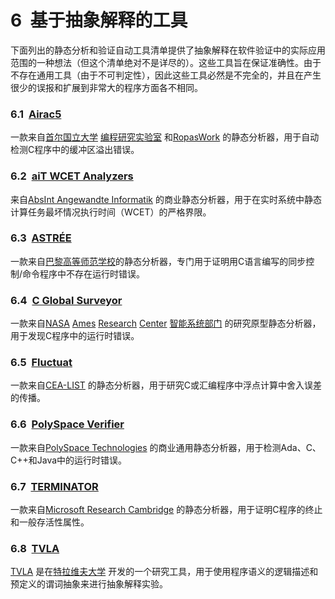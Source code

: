# 6  基于抽象解释的工具

下面列出的静态分析和验证自动工具清单提供了抽象解释在软件验证中的实际应用范围的一种想法（但这个清单绝对不是详尽的）。这些工具旨在保证准确性。由于不存在通用工具（由于不可判定性），因此这些工具必然是不完全的，并且在产生很少的误报和扩展到非常大的程序方面各不相同。

### 6.1  [Airac5](http://ropas.snu.ac.kr/airac5/)

一款来自[首尔国立大学](http://www.useoul.edu/) [编程研究实验室](http://ropas.snu.ac.kr/) 和[RopasWork](http://ropaswork.com/) 的静态分析器，用于自动检测C程序中的缓冲区溢出错误。

### 6.2  [aiT WCET Analyzers](http://www.absint.com/ait/)

来自[AbsInt Angewandte Informatik](http://www.absint.com/) 的商业静态分析器，用于在实时系统中静态计算任务最坏情况执行时间（WCET）的严格界限。

### 6.3  [ASTRÉE](http://www.astree.ens.fr/)

一款来自[巴黎高等师范学校](http://www.ens.fr/)的静态分析器，专门用于证明用C语言编写的同步控制/命令程序中不存在运行时错误。

### 6.4  [C Global Surveyor](http://ti.arc.nasa.gov/ase/cgs/index.html)

一款来自[NASA](http://ti.arc.nasa.gov/index.php) [Ames](http://ti.arc.nasa.gov/index.php) [Research](http://ti.arc.nasa.gov/index.php) [Center](http://ti.arc.nasa.gov/index.php) [智能系统部门](http://ti.arc.nasa.gov/index.php) 的研究原型静态分析器，用于发现C程序中的运行时错误。

### 6.5  [Fluctuat](http://www-list.cea.fr/labos/gb/LSL/fluctuat/index.html)

一款来自[CEA-LIST](http://www-list.cea.fr/) 的静态分析器，用于研究C或汇编程序中浮点计算中舍入误差的传播。

### 6.6  [PolySpace Verifier](http://www.polyspace.com/products.htm)

一款来自[PolySpace Technologies](http://www.polyspace.com/) 的商业通用静态分析器，用于检测Ada、C、C++和Java中的运行时错误。

### 6.7  [TERMINATOR](http://research.microsoft.com/terminator/)

一款来自[Microsoft Research Cambridge](http://research.microsoft.com/aboutmsr/labs/cambridge/) 的静态分析器，用于证明C程序的终止和一般存活性属性。

### 6.8  [TVLA](http://www.cs.tau.ac.il/~tvla/)

[TVLA](http://www.cs.tau.ac.il/~tvla/) 是在[特拉维夫大学](http://www.cs.tau.ac.il/) 开发的一个研究工具，用于使用程序语义的逻辑描述和预定义的谓词抽象来进行抽象解释实验。
